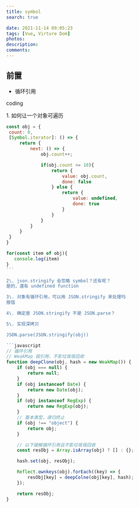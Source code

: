 ```yaml
---
title: symbol
search: true

date: 2021-11-14 09:05:23
tags: [Vue, Virture Dom]
photos:
description:
comments:
---
```


## 前置

-   循环引用

coding

1\. 如何让一个对象可遍历

````javascript
const obj = {
 count: 0,
 [Symbol.iterator]: () => {
     return {
         next: () => {
             obj.count++;

             if(obj.count <= 10){
                 return {
                     value: obj.count,
                     done: false
                 } else {
                     return {
                         value: undefined,
                         done: true
                     }
                 }
             }
         }
     }
 }
}

for(const item of obj){
   console.log(item)
}
```

2\. json.stringify 会忽略 symbol？还有呢？
是的，還有 undefined function

3\. 对象有循环引用，可以用 JSON.stringify 来处理吗
报错

4\. 确定是 JSON.stringify 不是 JSON.parse？

5\. 实现深拷贝

JSON.parse(JSON.stringify(obj))

```javascript
// 循环引用
// WeakMap 弱引用，不影垃圾圾回收
function deepClone(obj, hash = new WeakMap()) {
    if (obj === null) {
        return null;
    }
    if (obj instanceof Date) {
        return new Date(obj);
    }
    if (obj instanceof RegExp) {
        return new RegExp(obj);
    }
    // 基本类型，递归终止
    if (obj !== "object") {
        return obj;
    }

    // 以下破解循环引用且不影垃圾圾回收
    const resObj = Array.isArray(obj) ? [] : {};

    hash.set(obj, resObj);

    Reflect.ownkeys(obj).forEach((key) => {
        resObj[key] = deepColne(obj[key], hash);
    });

    return resObj;
}
````
